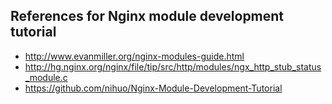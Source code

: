 References for Nginx module development tutorial
------------------------------------------------

- http://www.evanmiller.org/nginx-modules-guide.html
- http://hg.nginx.org/nginx/file/tip/src/http/modules/ngx_http_stub_status_module.c
- https://github.com/nihuo/Nginx-Module-Development-Tutorial
